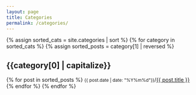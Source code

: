 ```yaml
---
layout: page
title: Categories
permalink: /categories/
---
```

{% assign sorted_cats = site.categories | sort %}
{% for category in sorted_cats %}
{% assign sorted_posts = category[1] | reversed %}
<h2 id="{{category[0] | uri_escape | downcase }}">{{category[0] | capitalize}}</h2>
  {% for post in sorted_posts %}
 	<small>{{ post.date | date: "%Y%m%d"}}</small>/<a href="{{ site.url }}{{ site.baseurl }}{{  post.url }}">{{ post.title }}</a><br>
  {% endfor %}
{% endfor %}
